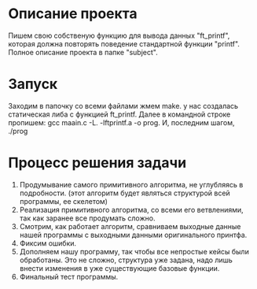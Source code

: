 # Описание проекта

Пишем свою собственую функцию для вывода данных "ft_printf", которая должна повторять поведение стандартной функции "printf".
Полное описание проекта в папке "subject".

# Запуск

Заходим в папочку со всеми файлами жмем make. у нас создалась статическая либа с функцией ft_printf. Далее в командной строке пропишем:
gcc maain.c -L. -lftprintf.a -o prog. И, последним шагом, ./prog

# Процесс решения задачи

1. Продумывание самого примитивного алгоритма, не углубляясь в подробности. (этот алгоритм будет являться структурой всей программы, ее скелетом)
2. Реализация примитивного алгоритма, со всеми его ветвлениями, так как заранее все продумать сложно.
3. Смотрим, как работает алгоритм, сравниваем выходные данные нашей программы с выходными данными оригинального принтфа.
4. Фиксим ошибки.
5. Дополняем нашу программу, так чтобы все непростые кейсы были обработаны. Это не сложно, структура уже задана, надо лишь внести изменения в уже существующие
базовые функции.
6. Финальный тест программы.
